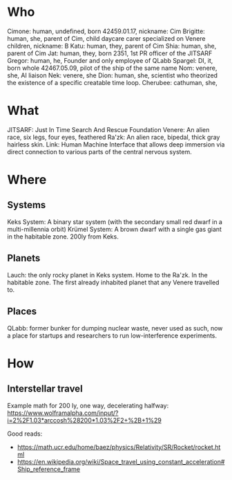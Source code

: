 # Who

Cimone: human, undefined, born 42459.01.17, nickname: Cim
Brigitte: human, she, parent of Cim, child daycare carer specialized on Venere children, nickname: B
Katu: human, they, parent of Cim
Shia: human, she, parent of Cim
Jat: human, they, born 2351, 1st PR officer of the JITSARF
Gregor: human, he, Founder and only employee of QLabb
Spargel: DI, it, born whole 42467.05.09, pilot of the ship of the same name
Nom: venere, she, AI liaison
Nek: venere, she
Dion: human, she, scientist who theorized the existence of a specific creatable time loop.
Cherubee: cathuman, she, 

# What

JITSARF: Just In Time Search And Rescue Foundation
Venere: An alien race, six legs, four eyes, feathered
Ra'zk: An alien race, bipedal, thick gray hairless skin.
Link: Human Machine Interface that allows deep immersion via direct connection to various parts of the central nervous system.

# Where

## Systems

Keks System: A binary star system (with the secondary small red dwarf in a multi-millennia orbit)
Krümel System: A brown dwarf with a single gas giant in the habitable zone. 200ly from Keks.

## Planets

Lauch: the only rocky planet in Keks system. Home to the Ra'zk. In the habitable zone. The first already inhabited planet that any Venere travelled to.

## Places

QLabb: former bunker for dumping nuclear waste, never used as such, now a place for startups and researchers to run low-interference experiments.

# How

## Interstellar travel

Example math for 200 ly, one way, decelerating halfway: https://www.wolframalpha.com/input/?i=2%2F1.03*arccosh%28200*1.03%2F2+%2B+1%29

Good reads:
* https://math.ucr.edu/home/baez/physics/Relativity/SR/Rocket/rocket.html
* https://en.wikipedia.org/wiki/Space_travel_using_constant_acceleration#Ship_reference_frame
